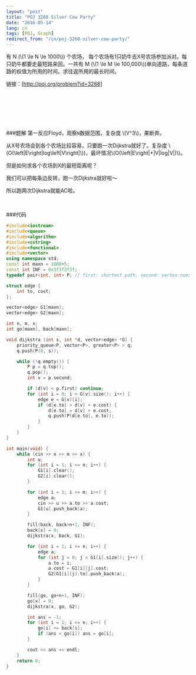 ```yaml
---
layout: "post"
title: "POJ 3268 Silver Cow Party"
date: "2016-05-14"
lang: cn
tags: [POJ, Graph]
redirect_from: "/cn/poj-3268-silver-cow-party/"
---
```


有 N (\\(1 \le N \le 1000\\)) 个农场， 每个农场有1只奶牛去X号农场参加派对。每只奶牛都要走最短路来回。一共有 M (\\(1 \le M \le 100,000\\))单向道路，每条道路的权值为所用的时间。求往返所用的最长时间。

链接：[http://poj.org/problem?id=3268]

<br>
<br>
<br>
<br>
<br>

###题解
第一反应Floyd，观察`N`数据范围，复杂度 \\(V^3\\)，果断弃。

从X号农场会到各个农场比较容易，只要跑一次Dijkstra就好了。复杂度 \\(O(\left|E\right|log\left|V\right|\\))，最坏情况\\(O(\left|E\right|+|V|log|V|)\\)。

但是如何求各个农场到X的最短距离呢？

我们可以把每条边反转，跑一次Dijkstra就好啦～

所以跑两次Dijkstra就能AC啦。

<br>

###代码
```cpp
#include<iostream>
#include<queue>
#include<algorithm>
#include<cstring>
#include<functional>
#include<vector>
using namespace std;
const int maxn = 1000+5;
const int INF = 0x3f3f3f3f;
typedef pair<int, int> P; // first: shortest path, second: vertex num;

struct edge {
	int to, cost;
};

vector<edge> G1[maxn];
vector<edge> G2[maxn];

int n, m, x;
int go[maxn], back[maxn];

void dijkstra (int s, int *d, vector<edge> *G) {
	priority_queue<P, vector<P>, greater<P> > q;
	q.push(P(0, s));

	while (!q.empty()) {
		P p = q.top();
		q.pop();
		int v = p.second;

		if (d[v] < p.first) continue;
		for (int i = 0; i < G[v].size(); i++) {
			edge e = G[v][i];
			if (d[e.to] > d[v] + e.cost) {
				d[e.to] = d[v] + e.cost;
				q.push(P(d[e.to], e.to));
			}
		}
	}
}

int main(void) {
	while (cin >> n >> m >> x) {
		int u;
		for (int i = 1; i <= n; i++) {
			G1[i].clear();
			G2[i].clear();
		}

		for (int i = 1; i <= m; i++) {
			edge a;
			cin >> u >> a.to >> a.cost;
			G1[u].push_back(a);
		}

		fill(back, back+n+1, INF);
		back[x] = 0;
		dijkstra(x, back, G1);

		for (int i = 1; i <= n; i++) {
			edge a;
			for (int j = 0; j < G1[i].size(); j++) {
				a.to = i;
				a.cost = G1[i][j].cost;
				G2[G1[i][j].to].push_back(a);
			}
		}

		fill(go, go+n+1, INF);
		go[x] = 0;
		dijkstra(x, go, G2);

		int ans = -1;
		for (int i = 1; i <= n; i++) {
			go[i] += back[i];
			if (ans < go[i]) ans = go[i];
		}

		cout << ans << endl;
	}
	return 0;
}

```
